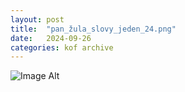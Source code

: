 ```yaml
---
layout:	post
title:	"pan_žula_slovy_jeden_24.png"
date:	2024-09-26
categories:	kof archive
---
```


![Image Alt](https://k0f.github.io/assets/pan_žula_slovy_jeden_24.png)